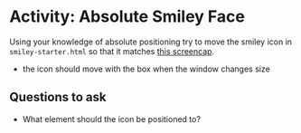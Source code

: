# Activity: Absolute Smiley Face
Using your knowledge of absolute positioning try to move the smiley icon in `smiley-starter.html` so that it matches [this screencap](screencap.html).
- the icon should move with the box when the window changes size

## Questions to ask
- What element should the icon be positioned to?
